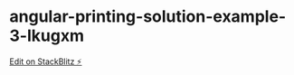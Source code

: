 # angular-printing-solution-example-3-lkugxm

[Edit on StackBlitz ⚡️](https://stackblitz.com/edit/angular-printing-solution-example-3-lkugxm)